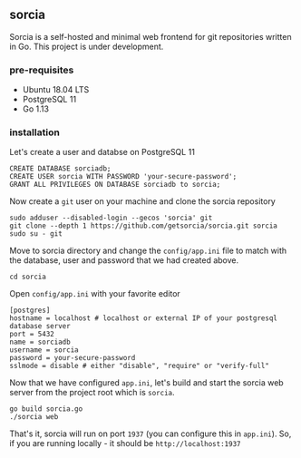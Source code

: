 ## sorcia
Sorcia is a self-hosted and minimal web frontend for git repositories written in Go. This project is under development.

### pre-requisites
  - Ubuntu 18.04 LTS
  - PostgreSQL 11
  - Go 1.13
 
### installation
Let's create a user and databse on PostgreSQL 11
```
CREATE DATABASE sorciadb;
CREATE USER sorcia WITH PASSWORD 'your-secure-password';
GRANT ALL PRIVILEGES ON DATABASE sorciadb to sorcia;
```

Now create a `git` user on your machine and clone the sorcia repository
```
sudo adduser --disabled-login --gecos 'sorcia' git
git clone --depth 1 https://github.com/getsorcia/sorcia.git sorcia
sudo su - git
```

Move to sorcia directory and change the `config/app.ini` file to match with the database, user and password that we had created above.
```
cd sorcia
```

Open `config/app.ini` with your favorite editor
```
[postgres]
hostname = localhost # localhost or external IP of your postgresql database server
port = 5432
name = sorciadb
username = sorcia
password = your-secure-password
sslmode = disable # either "disable", "require" or "verify-full"
```

Now that we have configured `app.ini`, let's build and start the sorcia web server from the project root which is `sorcia`.
```
go build sorcia.go
./sorcia web
```
That's it, sorcia will run on port `1937` (you can configure this in `app.ini`). So, if you are running locally - it should be `http://localhost:1937`
